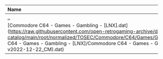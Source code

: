 |Name|Size|
|:---|---:|
|[..](../index.html)|DIR|
|[Commodore C64 - Games - Gambling - [LNX].dat](https://raw.githubusercontent.com/open-retrogaming-archive/dat-catalog/main/root/normalized/TOSEC/Commodore/C64/Games/Gambling/[LNX]/Commodore C64 - Games - Gambling - [LNX]/Commodore C64 - Games - Gambling - [LNX] (TOSEC-v2022-12-22_CM).dat)|14721|
